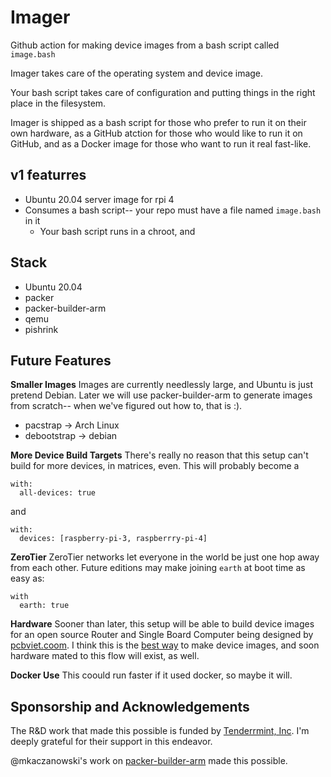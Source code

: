 # Imager
Github action for making device images from a bash script called `image.bash`

Imager takes care of the operating system and device image.

Your bash script takes care of configuration and putting things in the right place in the filesystem.  

Imager is shipped as a bash script for those who prefer to run it on their own hardware, as a GitHub atction for those who would like to run it on GitHub, and as a Docker image for those who want to run it real fast-like. 

## v1 featurres

* Ubuntu 20.04 server image for rpi 4
* Consumes a bash script-- your repo must have a file named `image.bash` in it
  * Your bash script runs in a chroot, and 

## Stack

* Ubuntu 20.04
* packer
* packer-builder-arm
* qemu
* pishrink


## Future Features

**Smaller Images**
Images are currently needlessly large, and Ubuntu is just pretend Debian.  Later we will use packer-builder-arm to generate images from scratch-- when we've figured out how to, that is :).

* pacstrap -> Arch Linux
* debootstrap -> debian

**More Device Build Targets**
There's really no reason that this setup can't build for more devices, in matrices, even.  This will probably become a 

```
with:
  all-devices: true
```

and

```
with:
  devices: [raspberry-pi-3, raspberrry-pi-4]
```

**ZeroTier**
ZeroTier networks let everyone in the world be just one hop away from each other.  Future editions may make joining `earth` at boot time as easy as:

```
with
  earth: true
```

**Hardware**
Sooner than later, this setup will be able to build device images for an open source Router and Single Board Computer being designed by [pcbviet.coom](https://pcbviet.com).  I think this is the [best way](https://xkcd.com/927/) to make device images, and soon hardware mated to this flow will exist, as well.  

**Docker Use**
This coould run faster if it used docker, so maybe it will. 

## Sponsorship and Acknowledgements
The R&D work that made this possible is funded by [Tenderrmint, Inc](https://tendermint.com).  I'm deeply grateful for their support in this endeavor. 

@mkaczanowski's work on [packer-builder-arm](https://github.com/mkaczanowski/packer-builder-arm) made this possible. 


